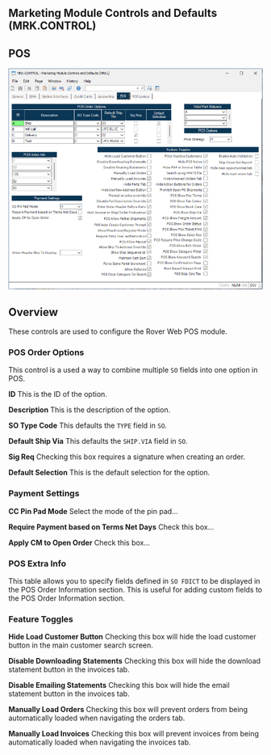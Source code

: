 ##  Marketing Module Controls and Defaults (MRK.CONTROL)

<PageHeader />

##  POS

![](./MRK-CONTROL-6.png)

## Overview

These controls are used to configure the Rover Web POS module.

### POS Order Options
 This control is a used a way to combine multiple `SO` fields into one option in POS.


**ID** This is the ID of the option.

**Description** This is the description of the option.

**SO Type Code** This defaults the `TYPE` field in `SO`.

**Default Ship Via** This defaults the `SHIP.VIA` field in `SO`.

**Sig Req** Checking this box requires a signature when creating an order.

**Default Selection** This is the default selection for the option.

### Payment Settings

**CC Pin Pad Mode** Select the mode of the pin pad...

**Require Payment based on Terms Net Days** Check this box...

**Apply CM to Open Order** Check this box...

### POS Extra Info

This table allows you to specify fields defined in  `SO FDICT` to be displayed in the POS Order Information section. This is useful for adding custom fields to the POS Order Information section. 

### Feature Toggles

**Hide Load Customer Button** Checking this box will hide the load customer button in the main customer search screen.

**Disable Downloading Statements** Checking this box will hide the download statement button in the invoices tab.

**Disable Emailing Statements** Checking this box will hide the email statement button in the invoices tab.

**Manually Load Orders** Checking this box will prevent orders from being automatically loaded when navigating the orders tab.

**Manually Load Invoices** Checking this box will prevent invoices from being automatically loaded when navigating the invoices tab.
  
  
<badge text= "Version 1.7.19.0" vertical="middle" />

<PageFooter />